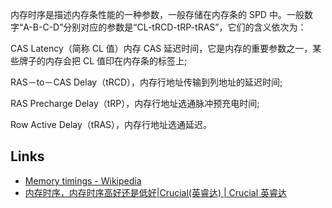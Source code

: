 内存时序是描述内存条性能的一种参数，一般存储在内存条的 SPD 中。一般数字“A-B-C-D”分别对应的参数是“CL-tRCD-tRP-tRAS”，它们的含义依次为：

CAS Latency（简称 CL 值）内存 CAS 延迟时间，它是内存的重要参数之一，某些牌子的内存会把 CL 值印在内存条的标签上;

RAS－to－CAS Delay（tRCD），内存行地址传输到列地址的延迟时间;

RAS Precharge Delay（tRP），内存行地址选通脉冲预充电时间;

Row Active Delay（tRAS），内存行地址选通延迟。

## Links
- [Memory timings - Wikipedia](https://en.wikipedia.org/wiki/Memory_timings)
- [内存时序，内存时序高好还是低好|Crucial(英睿达) | Crucial 英睿达](https://www.crucial.cn/articles/about-memory/what-is-the-memory-timing-sequence)